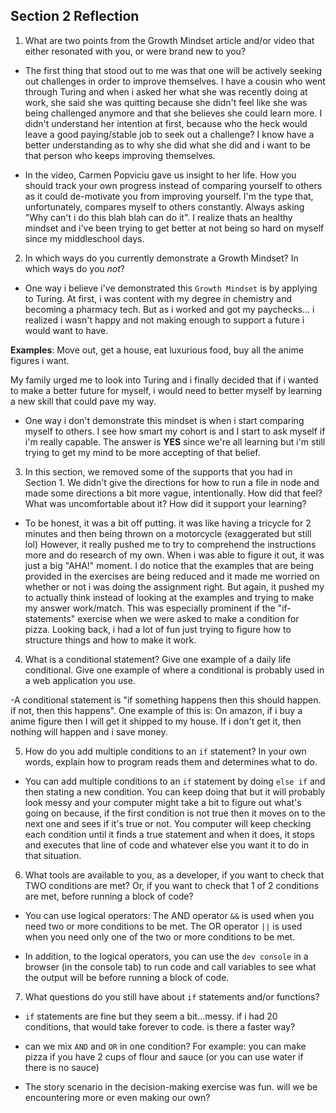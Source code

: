 ## Section 2 Reflection

1. What are two points from the Growth Mindset article and/or video that either resonated with you, or were brand new to you?

- The first thing that stood out to me was that one will be actively seeking out challenges in order to improve themselves. I have a cousin who went through Turing
and when i asked her what she was recently doing at work, she said she was quitting because she didn't feel like she was being challenged anymore
and that she believes she could learn more. I didn't understand her intention at first, because who the heck would leave a good paying/stable job to
seek out a challenge? I know have a better understanding as to why she did what she did and i want to be that person who keeps improving themselves.

- In the video, Carmen Popviciu gave us insight to her life. How you should track your own progress instead of comparing yourself to others as it could de-motivate you
from improving yourself. I'm the type that, unfortunately, compares myself to others constantly. Always asking "Why can't i do this blah blah can do it".
I realize thats an healthy mindset and i've been trying to get better at not being so hard on myself since my middleschool days.

2. In which ways do you currently demonstrate a Growth Mindset? In which ways do you _not_?

- One way i believe i've demonstrated this `Growth Mindset` is by applying to Turing. At first, i was content with my degree in chemistry and becoming a pharmacy tech.
But as i worked and got my paychecks... i realized i wasn't happy and not making enough to support a future i would want to have.

**Examples**: Move out, get a house, eat luxurious food, buy all the anime figures i want.

My family urged me to look into Turing and i finally decided that if i wanted to make a better future for myself, i would need to better myself by learning a new skill that could pave my way.

- One way i don't demonstrate this mindset is when i start comparing myself to others. I see how smart my cohort is and I start to ask myself if i'm really capable.
The answer is **YES** since we're all learning but i'm still trying to get my mind to be more accepting of that belief.

3. In this section, we removed some of the supports that you had in Section 1. We didn't give the directions for how to run a file in node and made some directions a bit more vague, intentionally. How did that feel? What was uncomfortable about it? How did it support your learning?

- To be honest, it was a bit off putting. it was like having a tricycle for 2 minutes and then being thrown on a motorcycle (exaggerated but still lol)
However, it really pushed me to try to comprehend the instructions more and do research of my own. When i was able to figure it out, it was just a big "AHA!" moment.
I do notice that the examples that are being provided in the exercises are being reduced and it made me worried on whether or not i was doing the assignment right.
But again, it pushed my to actually think instead of looking at the examples and trying to make my answer work/match.
This was especially prominent if the "if-statements" exercise when we were asked to make a condition for pizza. Looking back, i had a lot of fun just
trying to figure how to structure things and how to make it work.

4. What is a conditional statement? Give one example of a daily life conditional. Give one example of where a conditional is probably used in a web application you use.

-A conditional statement is "if something happens then this should happen. if not, then this happens".
One example of this is: On amazon, if i buy a anime figure then I will get it shipped to my house.
If i don't get it, then nothing will happen and i save money.

5. How do you add multiple conditions to an `if` statement? In your own words, explain how to program reads them and determines what to do.

- You can add multiple conditions to an `if` statement by doing `else if` and then stating a new condition. You can keep doing that but it will probably look messy and your computer might take a bit to figure out what's going on because, if the first condition is not true then it moves on to the next one and sees if it's true or not. You computer will keep checking each condition until it finds a true statement and when it does, it stops and executes that line of code and whatever else you want it to do in that situation.

6. What tools are available to you, as a developer, if you want to check that TWO conditions are met? Or, if you want to check that 1 of 2 conditions are met, before running a block of code?

- You can use logical operators: The AND operator `&&` is used when you need two or more conditions to be met.
The OR operator `||` is used when you need only one of the two or more conditions to be met.

- In addition, to the logical operators, you can use the `dev console` in a browser (in the console tab) to run code and call variables to see what the output will be before
running a block of code.

7. What questions do you still have about `if` statements and/or functions?

- `if` statements are fine but they seem a bit...messy. if i had 20 conditions, that would take forever to code. is there a faster way?

- can we mix `AND` and `OR` in one condition? For example: you can make pizza if you have 2 cups of flour and sauce (or you can use water if there is no sauce)

- The story scenario in the decision-making exercise was fun. will we be encountering more or even making our own?
